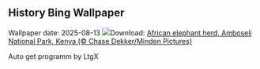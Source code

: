 ## History Bing Wallpaper
Wallpaper date: 2025-08-13
![](https://www.bing.com/th?id=OHR.KenyaElephants_EN-CA6960133643_UHD.jpg&w=1000)Download: [African elephant herd, Amboseli National Park, Kenya (© Chase Dekker/Minden Pictures)](https://www.bing.com/th?id=OHR.KenyaElephants_EN-CA6960133643_UHD.jpg)

Auto get programm by LtgX
